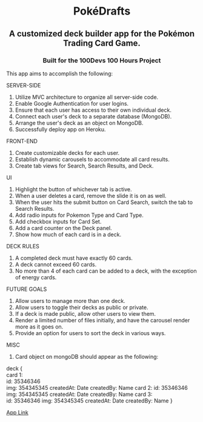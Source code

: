 <h1 align="center">PokéDrafts</h1>
<h2 align="center">A customized deck builder app for the Pokémon Trading Card Game.</h2>
<h3 align="center">Built for the 100Devs 100 Hours Project</h3>


This app aims to accomplish the following:

SERVER-SIDE
1. Utilize MVC architecture to organize all server-side code.
2. Enable Google Authentication for user logins.
3. Ensure that each user has access to their own individual deck.
4. Connect each user's deck to a separate database (MongoDB).
5. Arrange the user's deck as an object on MongoDB.
6. Successfully deploy app on Heroku.

FRONT-END
1. Create customizable decks for each user.
2. Establish dynamic carousels to accommodate all card results.
3. Create tab views for Search, Search Results, and Deck.

UI
1. Highlight the button of whichever tab is active.
2. When a user deletes a card, remove the slide it is on as well.
3. When the user hits the submit button on Card Search, switch the tab to Search Results.
4. Add radio inputs for Pokemon Type and Card Type.
5. Add checkbox inputs for Card Set.
6. Add a card counter on the Deck panel.
7. Show how much of each card is in a deck.

DECK RULES
1. A completed deck must have exactly 60 cards.
2. A deck cannot exceed 60 cards.
3. No more than 4 of each card can be added to a deck, with the exception of energy cards.


FUTURE GOALS
1. Allow users to manage more than one deck.
2. Allow users to toggle their decks as public or private.
3. If a deck is made public, allow other users to view them.
4. Render a limited number of files initially, and have the carousel render more as it goes on.
5. Provide an option for users to sort the deck in various ways.

MISC
1. Card object on mongoDB should appear as the following:

deck {  
    card 1:  
        id: 35346346  
        img: 354345345
        createdAt: Date
        createdBy: Name
    card 2:
        id: 35346346
        img: 354345345
        createdAt: Date
        createdBy: Name
    card 3:<br>
        id: 35346346
        img: 354345345
        createdAt: Date
        createdBy: Name
}


<a href="https://github.com/ec-coding/Pkmn-TCG-Deck-Builder">App Link</a>
